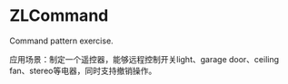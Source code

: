 # ZLCommand
Command pattern exercise.

应用场景：制定一个遥控器，能够远程控制开关light、garage door、ceiling fan、stereo等电器，同时支持撤销操作。